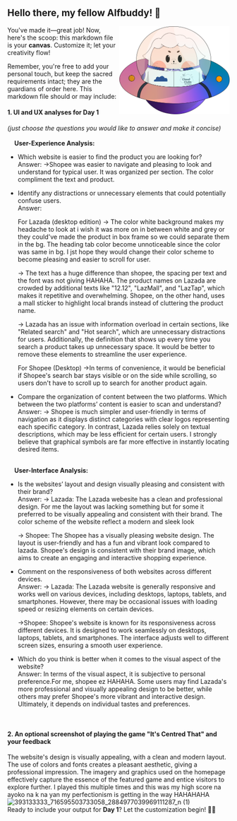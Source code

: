 ## Hello there, my fellow Alfbuddy! 💖

<img align="right" width="250px" src="../../assets/alf/alf-ufo.png">

You've made it—great job! Now, here's the scoop: this markdown file is your **canvas**. Customize it; let your creativity flow!

Remember, you're free to add your personal touch, but keep the sacred requirements intact; they are the guardians of order here. This markdown file should or may include:

#### 1. UI and UX analyses for Day 1

_(just choose the questions you would like to answer and make it concise)_
<br/><br/>
&nbsp;&nbsp;&nbsp;&nbsp;**User-Experience Analysis:**<br/>

-   Which website is easier to find the product you are looking for?<br/>
    Answer:
    ->Shopee was easier to navigate and pleasing to look and understand for typical user. It was organized per section. The color compliment the text and product.

-   Identify any distractions or unnecessary elements that could potentially confuse users.<br/>
    Answer: 

    For Lazada (desktop edition) 
    -> The color white background makes my headache to look at i wish it was more on in between white and grey or they could've made the product in box frame so we could separate them in the bg. The heading tab color become unnoticeable since the color was same in bg. I jst hope they would change their color scheme to become pleasing and easier to scroll for user. 

    -> The text has a huge difference than shopee, the spacing per text and the font was not giving HAHAHA. The product names on Lazada are crowded by additional texts like "12.12", "LazMall", and "LazTap", which makes it repetitive and overwhelming. Shopee, on the other hand, uses a mall sticker to highlight local brands instead of cluttering the product name.

    -> Lazada has an issue with information overload in certain sections, like "Related search" and "Hot search", which are unnecessary distractions for users. Additionally, the definition that shows up every time you search a product takes up unnecessary space. It would be better to remove these elements to streamline the user experience.

    For Shopee (Desktop)
    ->In terms of convenience, it would be beneficial if Shopee's search bar stays visible or on the side while scrolling, so users don't have to scroll up to search for another product again.

-   Compare the organization of content between the two platforms. Which between the two platforms’ content is easier to scan and understand?<br/>
    Answer: 
    -> Shopee is much simpler and user-friendly in terms of navigation as it displays distinct categories with clear logos representing each specific category. In contrast, Lazada relies solely on textual descriptions, which may be less efficient for certain users. I strongly believe that graphical symbols are far more effective in instantly locating desired items.


<br/> &nbsp;&nbsp;&nbsp;&nbsp;**User-Interface Analysis:**

-   Is the websites’ layout and design visually pleasing and consistent with their brand?<br/>
    Answer: 
    -> Lazada: The Lazada webesite has a clean and professional design. For me the layout was lacking something but for some it preferred to be visually appealing and consistent with their brand. The color scheme of the website reflect a modern and sleek look 
    
    -> Shopee: The Shopee has a visually pleasing website design. The layout is user-friendly and has a fun and vibrant look compared to lazada. Shopee's design is consistent with their brand image, which aims to create an engaging and interactive shopping experience.

    
-   Comment on the responsiveness of both websites across different devices.<br/>
    Answer: 
    -> Lazada: The Lazada website is generally responsive and works well on various devices, including desktops, laptops, tablets, and smartphones. However, there may be occasional issues with loading speed or resizing elements on certain devices.

    ->Shopee: Shopee's website is known for its responsiveness across different devices. It is designed to work seamlessly on desktops, laptops, tablets, and smartphones. The interface adjusts well to different screen sizes, ensuring a smooth user experience.

    
-   Which do you think is better when it comes to the visual aspect of the website?<br/>
    Answer: In terms of the visual aspect, it is subjective to personal preference.For me, shopee ez HAHAHA. Some users may find Lazada's more professional and visually appealing design to be better, while others may prefer Shopee's more vibrant and interactive design. Ultimately, it depends on individual tastes and preferences. 

    <br>

#### 2. An **optional** screenshot of playing the game **"It's Centred That"** and your feedback 
The website's design is visually appealing, with a clean and modern layout. The use of colors and fonts creates a pleasant aesthetic, giving a professional impression. The imagery and graphics used on the homepage effectively capture the essence of the featured game and entice visitors to explore further. I played this multiple times and this was my high score na ayoko na k na yan my perfectionism is getting in the way HAHAHAHA
![393133333_716595503733058_2884977039969111287_n (1)](https://github.com/yasmnngls/AWSCC-CodeQuest-UI-UX/assets/149950582/032c8a6f-7118-4960-8715-732e95af0d6c)
<br>Ready to include your output for **Day 1**? Let the customization begin! 🚀✨

<!-- You may now delete and modify the content of this file -->
